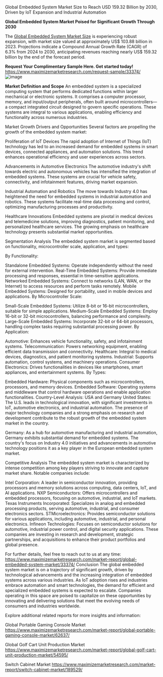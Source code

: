 Global Embedded System Market Size to Reach USD 159.32 Billion by 2030, Driven by IoT Expansion and Industrial Automation

**Global Embedded System Market Poised for Significant Growth Through 2030**

The [Global Embedded System Market Size](https://www.maximizemarketresearch.com/market-report/global-embedded-system-market/33374/) is experiencing robust expansion, with market size valued at approximately US$ 103.88 billion in 2023. Projections indicate a Compound Annual Growth Rate (CAGR) of 6.3% from 2024 to 2030, anticipating revenues reaching nearly US$ 159.32 billion by the end of the forecast period.

**Request Your Complimentary Sample Here. Get started today!** https://www.maximizemarketresearch.com/request-sample/33374/ 
![image](https://github.com/user-attachments/assets/d880af15-749b-4e0b-b65a-4f3e865e9e4e)


**Market Definition and Scope**
An embedded system is a specialized computing system that performs dedicated functions within larger mechanical or electronic systems. It comprises a computer processor, memory, and input/output peripherals, often built around microcontrollers—a compact integrated circuit designed to govern specific operations. These systems are integral to various applications, enabling efficiency and functionality across numerous industries.

Market Growth Drivers and Opportunities
Several factors are propelling the growth of the embedded system market:

Proliferation of IoT Devices
The rapid adoption of Internet of Things (IoT) technology has led to an increased demand for embedded systems in smart devices, connected appliances, and automation solutions. This trend enhances operational efficiency and user experiences across sectors.

Advancements in Automotive Electronics
The automotive industry's shift towards electric and autonomous vehicles has intensified the integration of embedded systems. These systems are crucial for vehicle safety, connectivity, and infotainment features, driving market expansion.

Industrial Automation and Robotics
The move towards Industry 4.0 has heightened the need for embedded systems in industrial automation and robotics. These systems facilitate real-time data processing and control, optimizing manufacturing processes and productivity.

Healthcare Innovations
Embedded systems are pivotal in medical devices and telemedicine solutions, improving diagnostics, patient monitoring, and personalized healthcare services. The growing emphasis on healthcare technology presents substantial market opportunities.

Segmentation Analysis
The embedded system market is segmented based on functionality, microcontroller scale, application, and types:

By Functionality:

Standalone Embedded Systems: Operate independently without the need for external intervention.
Real-Time Embedded Systems: Provide immediate processing and responses, essential in time-sensitive applications.
Networked Embedded Systems: Connect to networks (LAN, WAN, or the Internet) to access resources and perform tasks remotely.
Mobile Embedded Systems: Designed for portability, used in mobile devices and applications.
By Microcontroller Scale:

Small-Scale Embedded Systems: Utilize 8-bit or 16-bit microcontrollers, suitable for simple applications.
Medium-Scale Embedded Systems: Employ 16-bit or 32-bit microcontrollers, balancing performance and complexity.
Large-Scale Embedded Systems: Incorporate 32-bit or 64-bit processors, handling complex tasks requiring substantial processing power.
By Application:

Automotive: Enhances vehicle functionality, safety, and infotainment systems.
Telecommunication: Powers networking equipment, enabling efficient data transmission and connectivity.
Healthcare: Integral to medical devices, diagnostics, and patient monitoring systems.
Industrial: Supports automation, control systems, and machinery operations.
Consumer Electronics: Drives functionalities in devices like smartphones, smart appliances, and entertainment systems.
By Types:

Embedded Hardware: Physical components such as microcontrollers, processors, and memory devices.
Embedded Software: Operating systems and middleware that control hardware operations and enable application functionalities.
Country-Level Analysis: USA and Germany
United States:
The U.S. leads in technological innovation, with significant investments in IoT, automotive electronics, and industrial automation. The presence of major technology companies and a strong emphasis on research and development contribute to the robust growth of the embedded system market in the country.

Germany:
As a hub for automotive manufacturing and industrial automation, Germany exhibits substantial demand for embedded systems. The country's focus on Industry 4.0 initiatives and advancements in automotive technology positions it as a key player in the European embedded system market.

Competitive Analysis
The embedded system market is characterized by intense competition among key players striving to innovate and capture market share. Notable companies include:

Intel Corporation: A leader in semiconductor innovation, providing processors and memory solutions across computing, data centers, IoT, and AI applications.
NXP Semiconductors: Offers microcontrollers and embedded processors, focusing on automotive, industrial, and IoT markets.
Texas Instruments Incorporated: Specializes in analog and embedded processing products, serving automotive, industrial, and consumer electronics sectors.
STMicroelectronics: Provides semiconductor solutions for various applications, including automotive, industrial, and personal electronics.
Infineon Technologies: Focuses on semiconductor solutions for automotive, industrial power control, and digital security applications.
These companies are investing in research and development, strategic partnerships, and acquisitions to enhance their product portfolios and global presence.

For further details, feel free to reach out to us at any time: https://www.maximizemarketresearch.com/market-report/global-embedded-system-market/33374/ 
Conclusion
The global embedded system market is on a trajectory of significant growth, driven by technological advancements and the increasing integration of embedded systems across various industries. As IoT adoption rises and industries embrace automation and smart technologies, the demand for efficient and specialized embedded systems is expected to escalate. Companies operating in this space are poised to capitalize on these opportunities by innovating and delivering solutions that meet the evolving needs of consumers and industries worldwide.

Explore additional related reports for more insights and information:

Global Portable Gaming Console Market https://www.maximizemarketresearch.com/market-report/global-portable-gaming-console-market/62637/ 

Global Golf Cart Unit Production Market https://www.maximizemarketresearch.com/market-report/global-golf-cart-unit-production-market/54595/ 

Switch Cabinet Market https://www.maximizemarketresearch.com/market-report/switch-cabinet-market/189529/ 
